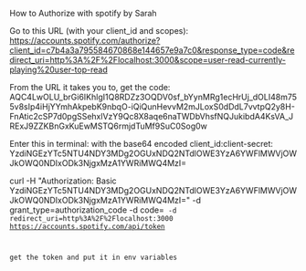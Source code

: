 How to Authorize with spotify by Sarah

Go to this URL (with your client_id and scopes):
https://accounts.spotify.com/authorize?client_id=c7b4a3a795584670868e144657e9a7c0&response_type=code&redirect_uri=http%3A%2F%2Flocalhost:3000&scope=user-read-currently-playing%20user-top-read

From the URL it takes you to, get the code:
AQC4LwOLU_brGi6IKhlgI1Q8RDZz3OQDV0sf_bYynMRg1ecHrUj_dOLI48m755v8sIp4iHjYYmhAkpebK9nbqO-iQiQunHevvM2mJLoxS0dDdL7vvtpQ2y8H-FnAtic2cSP7d0pgSSehxlVzY9Qc8X8aqe6naTWDbVhsfNQJukibdA4KsVA_JRExJ9ZZKBnGxKuEwMSTQ6rmjdTuMf9SuC0Sog0w


Enter this in terminal: 
with the base64 encoded client_id:client-secret: YzdiNGEzYTc5NTU4NDY3MDg2OGUxNDQ2NTdlOWE3YzA6YWFlMWVjOWJkOWQ0NDIxODk3NjgxMzA1YWRiMWQ4MzI=

curl -H "Authorization: Basic YzdiNGEzYTc5NTU4NDY3MDg2OGUxNDQ2NTdlOWE3YzA6YWFlMWVjOWJkOWQ0NDIxODk3NjgxMzA1YWRiMWQ4MzI=" -d grant_type=authorization_code -d code=<code> -d redirect_uri=http%3A%2F%2Flocalhost:3000 https://accounts.spotify.com/api/token

get the token and put it in env variables
